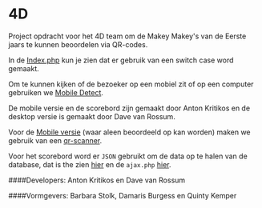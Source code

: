 # 4D
Project opdracht voor het 4D team om de Makey Makey's van de Eerste jaars te kunnen beoordelen via QR-codes.

In de [Index.php](https://github.com/ivorkill/4D/blob/master/index.php) kun je zien dat er gebruik van een switch case word gemaakt.

Om te kunnen kijken of de bezoeker op een mobiel zit of op een computer gebruiken we [Mobile Detect](https://github.com/ivorkill/4D/blob/master/Mobile_Detect.php).

De mobile versie en de scorebord zijn gemaakt door Anton Kritikos en de desktop versie is gemaakt door Dave van Rossum.

Voor de [Mobile versie](https://github.com/ivorkill/4D/tree/master/Mobile-views) (waar aleen beoordeeld op kan worden) maken we gebruik van een [qr-scanner](https://github.com/ivorkill/4D/blob/master/Mobile-views/js/webcodecamjs.js).

Voor het scorebord word er `JSON` gebruikt om de data op te halen van de database, dat is the zien [hier](https://github.com/ivorkill/4D/blob/master/views/scoreboard.html) en de `ajax.php` [hier](https://github.com/ivorkill/4D/blob/master/models/ajax.php).


####Developers:  Anton Kritikos en Dave van Rossum

####Vormgevers: Barbara Stolk, Damaris Burgess en Quinty Kemper
